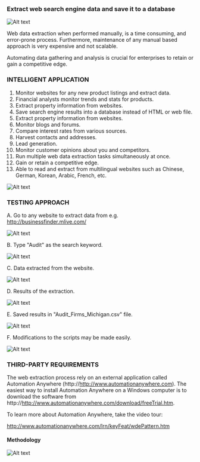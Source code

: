 ### Extract web search engine data and save it to a database ###

![Alt text](http://173.0.133.251/images/GitHub/webDataExtImg.jpg "Web data extraction")


Web data extraction when performed manually, is a time consuming, and error-prone process. Furthermore, maintenance of any manual based approach is very expensive and not scalable.

Automating data gathering and analysis is crucial for enterprises to retain or gain a competitive edge. 


### INTELLIGENT APPLICATION ###

<ol>
<li>Monitor websites for any new product listings and extract data.</li>
<li>Financial analysts monitor trends and stats for products.</li>
<li>Extract property information from websites.</li>
<li>Save search engine results into a database instead of HTML or web file.</li>
<li>Extract property information from websites.</li>
<li>Monitor blogs and forums.</li>
<li>Compare interest rates from various sources.</li>
<li>Harvest contacts and addresses.</li>
<li>Lead generation.</li>
<li>Monitor customer opinions about you and competitors.</li>
<li>Run multiple web data extraction tasks simultaneously at once.</li>
<li>Gain or retain a competitive edge.</li>
<li>Able to read and extract from multilingual websites such as Chinese, German, Korean, Arabic, French, etc.</li>
</ol>

![Alt text](http://173.0.133.251/images/GitHub/webAutomation2.jpg "Intelligent Web Application")



### TESTING APPROACH ###

A.  Go to any website to extract data from e.g. http://businessfinder.mlive.com/

![Alt text](http://173.0.133.251/images/GitHub/website-mlive.jpg "Website to extract data from")


B.  Type "Audit" as the search keyword.

![Alt text](http://173.0.133.251/images/GitHub/results.jpg "Keyword")


C.  Data extracted from the website.

![Alt text](http://173.0.133.251/images/GitHub/extracted.jpg "Data extracted from the website")


D.  Results of the extraction.

![Alt text](http://173.0.133.251/images/GitHub/data.jpg "Results of the extraction")


E.  Saved results in "Audit_Firms_Michigan.csv" file.

![Alt text](http://173.0.133.251/images/GitHub/excel.jpg "Results saved in csv file")


F.  Modifications to the scripts may be made easily.

![Alt text](http://173.0.133.251/images/GitHub/script.jpg "Modifications to the scripts")


### THIRD-PARTY REQUIREMENTS ###

The web extraction process rely on an external application called Automation Anywhere (http://http://www.automationanywhere.com).  The easiest way to install Automation Anywhere on a Windows computer is to download the software from http://http://www.automationanywhere.com/download/freeTrial.htm.


To learn more about Automation Anywhere, take the video tour:

http://www.automationanywhere.com/lrn/keyFeat/wdePattern.htm


#### Methodology ####

![Alt text](http://173.0.133.251/images/GitHub/use-methodology.gif "How I Work")

